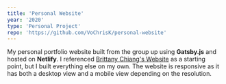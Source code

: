 ```yaml
---
title: 'Personal Website'
year: '2020'
type: 'Personal Project'
repo: 'https://github.com/VoChrisK/personal-website'
---
```


My personal portfolio website built from the group up using **Gatsby.js** and hosted on **Netlify**. I referenced [Brittany Chiang's Website](https://brittanychiang.com/) as a starting point, but I built everything else on my own. The website is responsive as it has both a desktop view and a mobile view depending on the resolution.